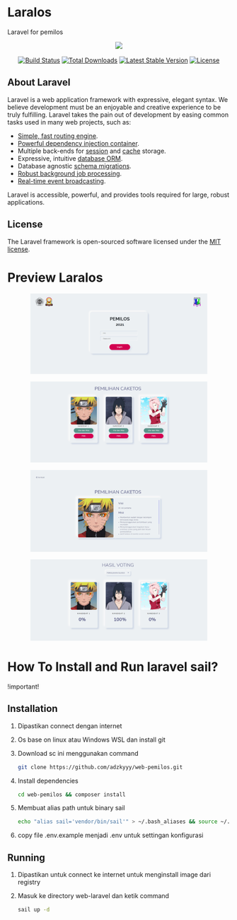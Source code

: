 # Laralos 

Laravel for pemilos
<p align="center"><a href="https://laravel.com" target="_blank"><img src="https://raw.githubusercontent.com/laravel/art/master/logo-lockup/5%20SVG/2%20CMYK/1%20Full%20Color/laravel-logolockup-cmyk-red.svg" width="400"></a></p>

<p align="center">
<a href="https://travis-ci.org/laravel/framework"><img src="https://travis-ci.org/laravel/framework.svg" alt="Build Status"></a>
<a href="https://packagist.org/packages/laravel/framework"><img src="https://img.shields.io/packagist/dt/laravel/framework" alt="Total Downloads"></a>
<a href="https://packagist.org/packages/laravel/framework"><img src="https://img.shields.io/packagist/v/laravel/framework" alt="Latest Stable Version"></a>
<a href="https://packagist.org/packages/laravel/framework"><img src="https://img.shields.io/packagist/l/laravel/framework" alt="License"></a>
</p>

## About Laravel

Laravel is a web application framework with expressive, elegant syntax. We believe development must be an enjoyable and creative experience to be truly fulfilling. Laravel takes the pain out of development by easing common tasks used in many web projects, such as:

- [Simple, fast routing engine](https://laravel.com/docs/routing).
- [Powerful dependency injection container](https://laravel.com/docs/container).
- Multiple back-ends for [session](https://laravel.com/docs/session) and [cache](https://laravel.com/docs/cache) storage.
- Expressive, intuitive [database ORM](https://laravel.com/docs/eloquent).
- Database agnostic [schema migrations](https://laravel.com/docs/migrations).
- [Robust background job processing](https://laravel.com/docs/queues).
- [Real-time event broadcasting](https://laravel.com/docs/broadcasting).

Laravel is accessible, powerful, and provides tools required for large, robust applications.


## License

The Laravel framework is open-sourced software licensed under the [MIT license](https://opensource.org/licenses/MIT).



# Preview Laralos

<p align="center"><img src="public/preview/login.png" width="400"></p>

<p align="center"><img src="public/preview/voting.png" width="400"></p>

<p align="center"><img src="public/preview/visidanmisi.png" width="400"></p>

<p align="center"><img src="public/preview/hasilsuara.png" width="400"></p>



# How To Install and Run laravel sail?

!important!

## Installation

1) Dipastikan connect dengan internet

2) Os base on linux atau Windows WSL dan install git

3) Download sc ini menggunakan command
   ```bash
   git clone https://github.com/adzkyyy/web-pemilos.git 
   ``` 

4) Install dependencies
   ```bash
   cd web-pemilos && composer install
   ```

5) Membuat alias path untuk binary sail
   ```bash
   echo "alias sail='vendor/bin/sail'" > ~/.bash_aliases && source ~/.bash_aliases
   ```

6) copy file .env.example menjadi .env untuk settingan konfigurasi


## Running

1) Dipastikan untuk connect ke internet untuk menginstall image dari registry  

2) Masuk ke directory web-laravel dan ketik command
   ```bash
   sail up -d 
   ```
